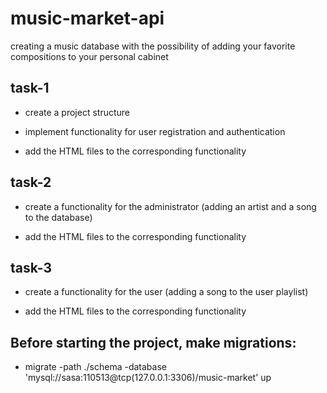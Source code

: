 # music-market-api
creating a music database with the possibility of adding your favorite compositions to your personal cabinet

## task-1

- create a project structure

- implement functionality for user registration and authentication

- add the HTML files to the corresponding functionality

## task-2

- create a functionality for the administrator (adding an artist and a song to the database)

- add the HTML files to the corresponding functionality

## task-3

- create a functionality for the user (adding a song to the user playlist)

- add the HTML files to the corresponding functionality

## Before starting the project, make migrations:

- migrate -path ./schema -database 'mysql://sasa:110513@tcp(127.0.0.1:3306)/music-market' up